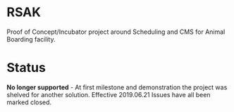 
# RSAK 
Proof of Concept/Incubator project around Scheduling and CMS for Animal Boarding facility.

# Status
**No longer supported** - At first milestone and demonstration the project was shelved for another solution. 
Effective 2019.06.21 Issues have all been marked closed.


